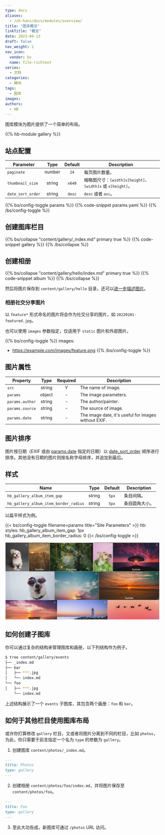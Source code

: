 ```yaml
---
type: docs
aliases:
  - /zh-hans/docs/modules/overview/
title: "图库概览"
linkTitle: "概览"
date: 2023-04-13
draft: false
nav_weight: 1
nav_icon:
  vendor: bs
  name: file-richtext
series:
  - 文档
categories:
  - 模块
tags:
  - 图库
images:
authors:
  - HB
---
```


图库模块为图片提供了一个简单的布局。

<!--more-->

{{% hb-module gallery %}}

## 站点配置

| Parameter        |  Type  | Default | Description                                                 |
| ---------------- | :----: | :-----: | ----------------------------------------------------------- |
| `paginate`       | number |  `24`   | 每页图片数量。                                              |
| `thumbnail_size` | string | `x640`  | 缩略图尺寸：`[width]x[height]`、`[width]x` 或 `x[height]`。 |
| `date_sort_order` | string | `desc` | `desc` 或者 `asc`。 |

{{% bs/config-toggle params %}}
{{% code-snippet params.yaml %}}
{{% /bs/config-toggle %}}

## 创建图库栏目

{{% bs/collapse "content/gallery/_index.md" primary true %}}
{{% code-snippet gallery %}}
{{% /bs/collapse %}}

## 创建相册

{{% bs/collapse "content/gallery/hello/index.md" primary true %}}
{{% code-snippet album %}}
{{% /bs/collapse %}}

然后将图片保存到 `content/gallery/hello` 目录，还可以[进一步描述图片](#图片属性)。

### 相册社交分享图片

以 `feature*` 形式命名的图片将会作为社交分享的图片，如 `20220101-featured.jpg`。

也可以使用 `images` 参数指定，仅适用于 `static` 图片和外部图片。

{{% bs/config-toggle %}}
images:
  - https://example.com/images/feature.png
{{% /bs/config-toggle %}}

## 图片属性

| Property        |  Type  | Required | Description           |
| --------------- | :----: | :------: | --------------------- |
| `src`           | string |    Y     | The name of image.    |
| `params`        | object |    -     | The image parameters. |
| `params.author` | string |    -     | The author/painter.   |
| `params.source` | string |    -     | The source of image.  |
| `params.date`   | string |    -     | The image date, it's useful for images without EXIF. |

## 图片排序

图片按日期（EXIF 或由 [params.date](#图片属性) 指定的日期）以 [date_sort_order](#站点配置) 顺序进行排序。其他没有日期的图片则按名称字母排序，并追加到最后。

## 样式

| Name | Type | Default | Description |
| --- | :-: | :-: | --- |
| `hb_gallery_album_item_gap` | string | `5px` | 条目间隔。
| `hb_gallery_album_item_border_radius` | string | `5px` | 条目圆角大小。

以扁平样式为例。

{{< bs/config-toggle filename=params title="Site Parameters" >}}
hb:
  styles:
    hb_gallery_album_item_gap: 1px
    hb_gallery_album_item_border_radius: 0
{{< /bs/config-toggle >}}

![图库扁平样式](flat.png#center "图库扁平样式")

## 如何创建子图库

你可以通过复杂的结构来管理图库和画册，以下列结构作为例子。

```sh
$ tree content/gallery/events
├── _index.md
├── bar
│   ├── ***.jpg
│   └── index.md
└── foo
│   ├── ***.jpg
    └── index.md
```

上述结构展示了一个 `events` 子图库，其包含两个画册：`foo` 和 `bar`。

## 如何于其他栏目使用图库布局

或许你打算修改 `gallery` 栏目，又或者将图片分离到不同的栏目，比如 `photos`，为此，你只需要于前言指定一个名为 `type` 的参数为 `gallery`。

1. 创建图库 `content/photos/_index.md`。

```markdown
---
title: Photos
type: gallery
---
```

2. 创建相册 `content/photos/foo/index.md`，并将图片保存至 `content/photos/foo`。

```markdown
---
title: Foo
type: gallery
---
```

3. 至此大功告成，新图库可通过 `/photos` URL 访问。
